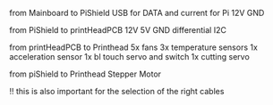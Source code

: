 from Mainboard to PiShield
USB for DATA and current for Pi
12V GND

from PiShield to printHeadPCB
12V 5V GND
differential I2C

from printHeadPCB to Printhead
5x fans
3x temperature sensors
1x acceleration sensor
1x bl touch servo and switch
1x cutting servo

from piShield to Printhead
Stepper Motor 


!! this is also important for the selection of the right cables
